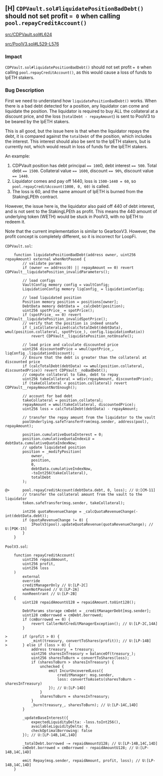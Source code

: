 ## [H] `CDPVault.sol#liquidatePositionBadDebt()` should not set profit `= 0` when calling `pool.repayCreditAccount()`

[src/CDPVault.sol#L624](repos/2024-07-loopfi/src/CDPVault.sol#L624)

[src/PoolV3.sol#L529-L576](repos/2024-07-loopfi/src/PoolV3.sol#L529-L576)

### Impact

`CDPVault.sol#liquidatePositionBadDebt()` should not set profit `= 0` when calling `pool.repayCreditAccount()`, as this would cause a loss of funds to lpETH stakers.

### Bug Description

First we need to understand how `liquidatePositionBadDebt()` works. When there is a bad debt detected for a position, any liquidator can come and liquidate the position. The liquidator is required to buy ALL the collateral at a discount price, and the loss (`totalDebt - repayAmount`) is sent to PoolV3 to be beared by the lpETH stakers.

This is all good, but the issue here is that when the liquidator repays the debt, it is compared against the `totalDebt` of the position, which includes the interest. This interest should also be sent to the lpETH stakers, but is currently not, which would result in loss of funds for the lpETH stakers.

An example:

1. CDPVault position has debt principal `== 100`0, debt interest `== 500`. Total debt `== 1500`. Collateral value `== 1600`, discount `== 90%`, discount value `== 1440`.
2. Liquidator comes and pay off 1440, loss is `1500-1440 = 60`, so `pool.repayCreditAccount(1000, 0, 60)` is called.
3. The loss is 60, and the same amount of lpETH is burned from the StakingLPEth contract.

However, the issue here is, the liquidator also paid off 440 of debt interest, and is not sent to the StakingLPEth as profit. This means the 440 amount of underlying token (WETH) would be stuck in PoolV3, with no lpETH to redeem it.

Note that the current implementation is similar to GearboxV3. However, the profit concept is completely different, so it is incorrect for LoopFi.

`CDPVault.sol`:

```solidity
    function liquidatePositionBadDebt(address owner, uint256 repayAmount) external whenNotPaused {
        // validate params
        if (owner == address(0) || repayAmount == 0) revert CDPVault__liquidatePosition_invalidParameters();

        // load configs
        VaultConfig memory config = vaultConfig;
        LiquidationConfig memory liqConfig_ = liquidationConfig;

        // load liquidated position
        Position memory position = positions[owner];
        DebtData memory debtData = _calcDebt(position);
        uint256 spotPrice_ = spotPrice();
        if (spotPrice_ == 0) revert CDPVault__liquidatePosition_invalidSpotPrice();
        // verify that the position is indeed unsafe
        if (_isCollateralized(calcTotalDebt(debtData), wmul(position.collateral, spotPrice_), config.liquidationRatio))
            revert CDPVault__liquidatePosition_notUnsafe();

        // load price and calculate discounted price
        uint256 discountedPrice = wmul(spotPrice_, liqConfig_.liquidationDiscount);
        // Ensure that the debt is greater than the collateral at discounted price
        if (calcTotalDebt(debtData) <= wmul(position.collateral, discountedPrice)) revert CDPVault__noBadDebt();
        // compute collateral to take, debt to repay
        uint256 takeCollateral = wdiv(repayAmount, discountedPrice);
        if (takeCollateral < position.collateral) revert CDPVault__repayAmountNotEnough();

        // account for bad debt
        takeCollateral = position.collateral;
        repayAmount = wmul(takeCollateral, discountedPrice);
        uint256 loss = calcTotalDebt(debtData) - repayAmount;

        // transfer the repay amount from the liquidator to the vault
        poolUnderlying.safeTransferFrom(msg.sender, address(pool), repayAmount);

        position.cumulativeQuotaInterest = 0;
        position.cumulativeQuotaIndexLU = debtData.cumulativeQuotaIndexNow;
        // update liquidated position
        position = _modifyPosition(
            owner,
            position,
            0,
            debtData.cumulativeIndexNow,
            -toInt256(takeCollateral),
            totalDebt
        );

@>      pool.repayCreditAccount(debtData.debt, 0, loss); // U:[CM-11]
        // transfer the collateral amount from the vault to the liquidator
        token.safeTransfer(msg.sender, takeCollateral);

        int256 quotaRevenueChange = _calcQuotaRevenueChange(-int(debtData.debt));
        if (quotaRevenueChange != 0) {
            IPoolV3(pool).updateQuotaRevenue(quotaRevenueChange); // U:[PQK-15]
        }
    }
```

`PoolV3.sol`:

```solidity
    function repayCreditAccount(
        uint256 repaidAmount,
        uint256 profit,
        uint256 loss
    )
        external
        override
        creditManagerOnly // U:[LP-2C]
        whenNotPaused // U:[LP-2A]
        nonReentrant // U:[LP-2B]
    {
        uint128 repaidAmountU128 = repaidAmount.toUint128();

        DebtParams storage cmDebt = _creditManagerDebt[msg.sender];
        uint128 cmBorrowed = cmDebt.borrowed;
        if (cmBorrowed == 0) {
            revert CallerNotCreditManagerException(); // U:[LP-2C,14A]
        }

>       if (profit > 0) {
>           _mint(treasury, convertToShares(profit)); // U:[LP-14B]
>       } else if (loss > 0) {
            address treasury_ = treasury;
            uint256 sharesInTreasury = balanceOf(treasury_);
            uint256 sharesToBurn = convertToShares(loss);
            if (sharesToBurn > sharesInTreasury) {
                unchecked {
                    emit IncurUncoveredLoss({
                        creditManager: msg.sender,
                        loss: convertToAssets(sharesToBurn - sharesInTreasury)
                    }); // U:[LP-14D]
                }
                sharesToBurn = sharesInTreasury;
            }
            _burn(treasury_, sharesToBurn); // U:[LP-14C,14D]
        }

        _updateBaseInterest({
            expectedLiquidityDelta: -loss.toInt256(),
            availableLiquidityDelta: 0,
            checkOptimalBorrowing: false
        }); // U:[LP-14B,14C,14D]

        _totalDebt.borrowed -= repaidAmountU128; // U:[LP-14B,14C,14D]
        cmDebt.borrowed = cmBorrowed - repaidAmountU128; // U:[LP-14B,14C,14D]

        emit Repay(msg.sender, repaidAmount, profit, loss); // U:[LP-14B,14C,14D]
    }
```




